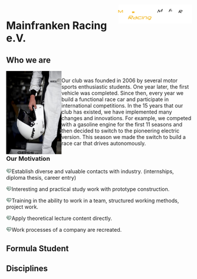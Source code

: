 <img src="MFR_Logo-negativ.png" align="right" width="200"/>

# Mainfranken Racing e.V.  

## Who we are
<p><img src="helm.jpg" align="left" width="150"/><br/>
Our club was founded in 2006 by several motor sports enthusiastic students. One year later, the first vehicle was completed. Since then, every year we build a functional race car and participate in international competitions. In the 15 years that our club has existed, we have implemented many changes and innovations. For example, we competed with a gasoline engine for the first 11 seasons and then decided to switch to the pioneering electric version. This season we made the switch to build a race car that drives autonomously. </p>

### Our Motivation
<img src="heart-pulse-line.png" align="left" width="15"/> Establish diverse and valuable contacts with industry. (internships, diploma thesis, career entry) 

<img src="heart-pulse-line.png" align="left" width="15"/> Interesting and practical study work with prototype construction.

<img src="heart-pulse-line.png" align="left" width="15"/> Training in the ability to work in a team, structured working methods, project work. 

<img src="heart-pulse-line.png" align="left" width="15"/> Apply theoretical lecture content directly.

<img src="heart-pulse-line.png" align="left" width="15"/> Work processes of a company are recreated. 

## Formula Student



## Disciplines
